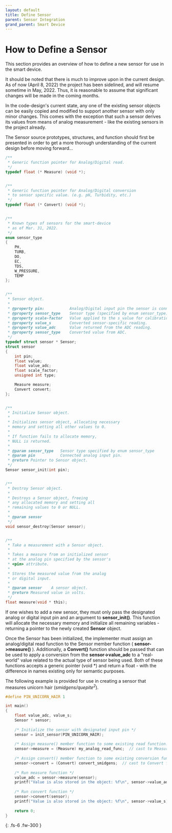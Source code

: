 ```yaml
---
layout: default
title: Define Sensor
parent: Sensor Integration
grand_parent: Smart Device
---
```


# How to Define a Sensor



This section provides an overview of how to define a new sensor for use in the smart device.

It should be noted that there is much to improve upon in the current design.
As of now (April 8, 2022) the project has been sidelined, and will resume sometime
in May, 2022. Thus, it is reasonable to assume that significant changes will be made
in the coming months.

In the code-design's current state, any one of the existing sensor objects
can be easily copied and modified to support another sensor with only minor changes. 
This comes with the exception that such a sensor derives its values from means of
analog measurement - like the existing sensors in the project already.

The Sensor source prototypes, structures, and function should first be presented in 
order to get a more thorough understanding of the current design before moving forward...

```c
/**
 * Generic function pointer for Analog/Digital read.
 */
typedef float (* Measure) (void *);


/**
 * Generic function pointer for Analog/Digital conversion
 * to sensor specific value. (e.g. pH, Turbidity, etc.)
 */
typedef float (* Convert) (void *);


/**
 * Known types of sensors for the smart-device
 * as of Mar. 31, 2022.
 */
enum sensor_type
{
    PH,
    TURB,
    DO,
    EC,
    TDS,
    W_PRESSURE,
    TEMP
};


/**
 * Sensor object.
 *
 * @property pin:           Analog/Digital input pin the sensor is connected to.
 * @property sensor_type    Sensor type (specified by enum sensor_type).
 * @property scale-factor   Value applied to the s_value for calibration.
 * @property value_s        Converted sensor-specific reading.
 * @property value_adc      Value returned from the ADC reading.
 * @property sensor_type    Converted value from ADC.
 */
typedef struct sensor * Sensor;
struct sensor
{
    int pin;
    float value;
    float value_adc;
    float scale_factor;
    unsigned int type;

    Measure measure;
    Convert convert;
};


/**
 * Initialize Sensor object.
 *
 * Initializes sensor object, allocating necessary
 * memory and setting all other values to 0.
 *
 * If function fails to allocate memory,
 * NULL is returned.
 *
 * @param sensor_type   Sensor type specified by enum sensor_type
 * @param pin           Connected analog input pin.
 * @return Pointer to Sensor object.
 */
Sensor sensor_init(int pin);


/**
 * Destroy Sensor object.
 *
 * Destroys a Sensor object, freeing
 * any allocated memory and setting all
 * remaining values to 0 or NULL.
 *
 * @param sensor
 */
void sensor_destroy(Sensor sensor);


/**
 * Take a measurement with a Sensor object.
 *
 * Takes a measure from an initialized sensor
 * at the analog pin specified by the sensor's
 * <pin> attribute.
 *
 * Stores the measured value from the analog
 * or digital input.
 *
 * @param sensor    A sensor object.
 * @return Measured value in volts.
 */
float measure(void * this);
```

If one wishes to add a new sensor, they must only pass the designated
analog or digital input pin and an argument to <strong>sensor_init()</strong>.
This function will allocate the necessary memory and initialize all remaining
variables - returning a pointer to the newly created <strong>Sensor</strong> object.

Once the Sensor has been initialized, the implementer must assign an analog/digital
read function to the Sensor member function ( <strong>sensor->measure()</strong> ).
Additionally, a **Convert()** function should be passed that can be used to apply
a conversion from the **sensor->value_adc** to a "real-world" value related to
the actual type of sensor being used. Both of these functions accepts a generic
pointer (void *) and return a float - with the difference in names existing only
for semantic purposes.

The following example is provided for use in creating a sensor that measures
unicorn hair  (_smidgens/quepite<sup>2</sup>_).

```c
#define PIN_UNICORN_HAIR 1

int main()
{
    float value_adc, value_s;
    Sensor * sensor;
    
    /* Initialize the sensor with designated input pin */
    sensor = init_sensor(PIN_UNICORN_HAIR);
    
    /* Assign measure() member function to some existing read function. */
    sensor->measure = (Measure) my_analog_read_func;  // cast to Measure func. type.
    
    /* Assign convert() member function to some existing conversion function. */
    sensor->convert = (Convert) convert_smidgens;  // cast to Convert func. type.
    
    /* Run measure function */
    value_adc = sensor->measure(sensor);
    printf("Value is also stored in the object: %f\n", sensor->value_adc);
    
    /* Run convert function */
    sensor->convert(sensor);
    printf("Value is also stored in the object: %f\n", sensor->value_s);
    
    return 0;
}
```

{: .fs-6 .fw-300 }